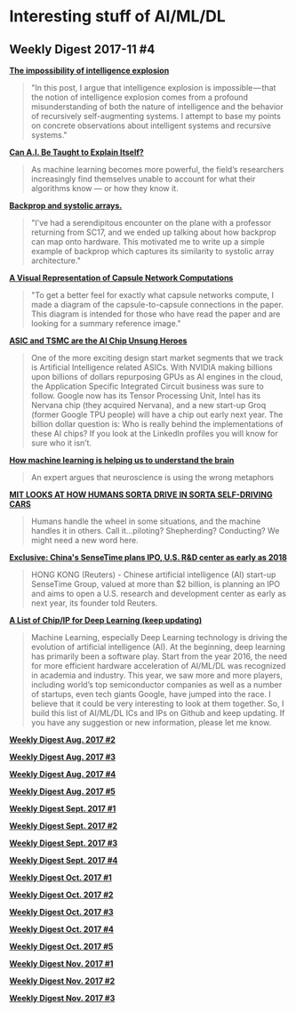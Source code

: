 # Interesting stuff of AI/ML/DL

## Weekly Digest 2017-11 \#4

**[The impossibility of intelligence explosion](https://medium.com/@francois.chollet/the-impossibility-of-intelligence-explosion-5be4a9eda6ec)**
> "In this post, I argue that intelligence explosion is impossible — that the notion of intelligence explosion comes from a profound misunderstanding of both the nature of intelligence and the behavior of recursively self-augmenting systems. I attempt to base my points on concrete observations about intelligent systems and recursive systems."

**[Can A.I. Be Taught to Explain Itself?](https://www.nytimes.com/2017/11/21/magazine/can-ai-be-taught-to-explain-itself.html)**
> As machine learning becomes more powerful, the field’s researchers increasingly find themselves unable to account for what their algorithms know — or how they know it.

**[Backprop and systolic arrays.](https://becominghuman.ai/backprop-and-systolic-arrays-24e925d2050)**
> "I’ve had a serendipitous encounter on the plane with a professor returning from SC17, and we ended up talking about how backprop can map onto hardware. This motivated me to write up a simple example of backprop which captures its similarity to systolic array architecture."

**[A Visual Representation of Capsule Network Computations](https://medium.com/@mike_ross/a-visual-representation-of-capsule-network-computations-83767d79e737)**
> "To get a better feel for exactly what capsule networks compute, I made a diagram of the capsule-to-capsule connections in the paper. This diagram is intended for those who have read the paper and are looking for a summary reference image."

**[ASIC and TSMC are the AI Chip Unsung Heroes](https://www.semiwiki.com/forum/content/7142-asic-tsmc-ai-chip-unsung-heroes.html)**
> One of the more exciting design start market segments that we track is Artificial Intelligence related ASICs. With NVIDIA making billions upon billions of dollars repurposing GPUs as AI engines in the cloud, the Application Specific Integrated Circuit business was sure to follow. Google now has its Tensor Processing Unit, Intel has its Nervana chip (they acquired Nervana), and a new start-up Groq (former Google TPU people) will have a chip out early next year. The billion dollar question is: Who is really behind the implementations of these AI chips? If you look at the LinkedIn profiles you will know for sure who it isn’t. 

**[How machine learning is helping us to understand the brain](https://www.salon.com/2017/11/25/how-machine-learning-is-helping-us-to-understand-the-brain_partner/)**
> An expert argues that neuroscience is using the wrong metaphors

**[MIT LOOKS AT HOW HUMANS SORTA DRIVE IN SORTA SELF-DRIVING CARS](https://www.wired.com/story/mit-humans-semiautonomous-car-study/)**
> Humans handle the wheel in some situations, and the machine handles it in others. Call it…piloting? Shepherding? Conducting? We might need a new word here.

**[Exclusive: China's SenseTime plans IPO, U.S. R&D center as early as 2018](https://www.reuters.com/article/us-sensetime-ipo-exclusive/exclusive-chinas-sensetime-plans-ipo-u-s-rd-center-as-early-as-2018-idUSKBN1DN0FY)**
> HONG KONG (Reuters) - Chinese artificial intelligence (AI) start-up SenseTime Group, valued at more than $2 billion, is planning an IPO and aims to open a U.S. research and development center as early as next year, its founder told Reuters.

**[A List of Chip/IP for Deep Learning (keep updating)](https://basicmi.github.io/Deep-Learning-Processor-List/)**
> Machine Learning, especially Deep Learning technology is driving the evolution of artificial intelligence (AI). At the beginning, deep learning has primarily been a software play. Start from the year 2016, the need for more efficient hardware acceleration of AI/ML/DL was recognized in academia and industry. This year, we saw more and more players, including world’s top semiconductor companies as well as a number of startups, even tech giants Google, have jumped into the race.
> I believe that it could be very interesting to look at them together. So, I build this list of AI/ML/DL ICs and IPs on Github and keep updating. If you have any suggestion or new information, please let me know.

**[Weekly Digest Aug. 2017 \#2](https://github.com/basicmi/Machine-Learning-Articles/blob/master/WeeklyDigest2017-08_2.md)**

**[Weekly Digest Aug. 2017 \#3](https://github.com/basicmi/Machine-Learning-Articles/blob/master/WeeklyDigest2017-08_3.md)**

**[Weekly Digest Aug. 2017 \#4](https://github.com/basicmi/Machine-Learning-Articles/blob/master/WeeklyDigest2017-08_4.md)**

**[Weekly Digest Aug. 2017 \#5](https://github.com/basicmi/Machine-Learning-Articles/blob/master/WeeklyDigest2017-08_5.md)**

**[Weekly Digest Sept. 2017 \#1](https://github.com/basicmi/Machine-Learning-Articles/blob/master/WeeklyDigest2017-09_1.md)**

**[Weekly Digest Sept. 2017 \#2](https://github.com/basicmi/Machine-Learning-Articles/blob/master/WeeklyDigest2017-09_2.md)**

**[Weekly Digest Sept. 2017 \#3](https://github.com/basicmi/Machine-Learning-Articles/blob/master/WeeklyDigest2017-09_3.md)**

**[Weekly Digest Sept. 2017 \#4](https://github.com/basicmi/Machine-Learning-Articles/blob/master/WeeklyDigest2017-09_4.md)**

**[Weekly Digest Oct. 2017 \#1](https://github.com/basicmi/Machine-Learning-Articles/blob/master/WeeklyDigest2017-10_1.md)**

**[Weekly Digest Oct. 2017 \#2](https://github.com/basicmi/Machine-Learning-Articles/blob/master/WeeklyDigest2017-10_2.md)**

**[Weekly Digest Oct. 2017 \#3](https://github.com/basicmi/Machine-Learning-Articles/blob/master/WeeklyDigest2017-10_3.md)**

**[Weekly Digest Oct. 2017 \#4](https://github.com/basicmi/Machine-Learning-Articles/blob/master/WeeklyDigest2017-10_4.md)**

**[Weekly Digest Oct. 2017 \#5](https://github.com/basicmi/Machine-Learning-Articles/blob/master/WeeklyDigest2017-10_5.md)**

**[Weekly Digest Nov. 2017 \#1](https://github.com/basicmi/Machine-Learning-Articles/blob/master/WeeklyDigest2017-11_1.md)**

**[Weekly Digest Nov. 2017 \#2](https://github.com/basicmi/Machine-Learning-Articles/blob/master/WeeklyDigest2017-11_2.md)**

**[Weekly Digest Nov. 2017 \#3](https://github.com/basicmi/Machine-Learning-Articles/blob/master/WeeklyDigest2017-11_3.md)**

